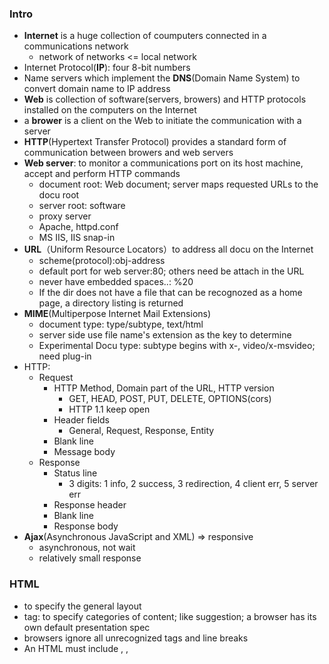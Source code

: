 ### Intro
- **Internet** is a huge collection of coumputers connected in a communications network
  - network of networks <= local network
- Internet Protocol(**IP**): four 8-bit numbers
- Name servers which implement the **DNS**(Domain Name System) to convert domain name to IP address
- **Web** is collection of software(servers, browers) and HTTP protocols installed on the computers on the Internet
- a **brower** is a client on the Web to initiate the communication with a server
- **HTTP**(Hypertext Transfer Protocol) provides a standard form of communication between browers and web servers
- **Web server**: to monitor a communications port on its host machine, accept and perform HTTP commands
  - document root: Web document; server maps requested URLs to the docu root
  - server root: software
  - proxy server
  - Apache, httpd.conf
  - MS IIS, IIS snap-in
- **URL**（Uniform Resource Locators）to address all docu on the Internet
  - scheme(protocol):obj-address
  - default port for web server:80; others need be attach in the URL
  - never have embedded spaces..: %20
  - If the dir does not have a file that can be recognozed as a home page, a directory listing is returned
- **MIME**(Multiperpose Internet Mail Extensions)
  - document type: type/subtype, text/html
  - server side use file name's extension as the key to determine
  - Experimental Docu type: subtype begins with x-, video/x-msvideo; need plug-in
- HTTP:
  - Request
    - HTTP Method, Domain part of the URL, HTTP version
      - GET, HEAD, POST, PUT, DELETE, OPTIONS(cors)
      - HTTP 1.1 keep open
    - Header fields
      - General, Request, Response, Entity
    - Blank line
    - Message body
  - Response
    - Status line
      - 3 digits: 1 info, 2 success, 3 redirection, 4 client err, 5 server err
    - Response header
    - Blank line
    - Response body
- **Ajax**(Asynchronous JavaScript and XML) => responsive
  - asynchronous, not wait
  - relatively small response


### HTML
- to specify the general layout
- tag: to specify categories of content; like suggestion; a browser has its own default presentation spec
- browsers ignore all unrecognized tags and line breaks
- An HTML must include <html>, <head>, <title>, <body>
- <head> always contains <title> and <meta>
- Image: GIF jiffy; JPEG Jay-peg; PNG ping
```html
<!-- comment -->
<!DOCTYPE html>
<html lang = "en">
  <head>
    <title> Sample html</title>
    <meta charset = "utf-8">
    <meta name = "keywords" content = "for search engine: html sample">
  </head>
  <body>
    <header>
      <h1> 6 levels headings </h1>
      <h6> heading </h6>
    </header>
    <p> multiple   spaces in p will be replaced by single space <br />
    </p>
    <pre>  to
             preserve
                     the white spaces
    </pre>
    <blockquote>
      "will be indented on both sides mostly as quotes"
    </blockquote>
    
    <p> content-based style tags</p>
    <em>italics</em>
    <strong>bold</strong>
    <code> X<sub>2</sub><sup>3</sup></code>
    
    <p> character entities like 2 &lt 5</p>
    <!-- horizonal rule -->
    <hr />
    
    
    <a href = "google.com"> 
      <img src= "image/goog_logo.jpeg" alt = "just logo pic">
      Image as an effective link
    </a>
    
    <h2 id = "uniqId"> id attribut must be unique within the docu</h2>
    <a href = "#uniqId"> back to id </a>
    
    <ul>
      <li> unordered list </li>
      <ol> 
        <li> ordered list, nested</li>
      </ol>
    </ul>
    
    <dl>
      <dt> page 234</dt>
      <dd> definition list <dd>
    </dl>
    
    <table>
       <caption> sample table </caption>
       <tr>
         <th colspan = "1"> header</th>
       </tr>
       <tr>
         <td> data1 </td>
         <td> data2 </td>
       </tr>
    </table>
    <form action = "call">
      <input type = "text" name = "comment" size = "25" maxlength = "25">
      <!-- type as checkbox, radio-->
      <select name = "classes" >
        <option> English </option>
        <option> others a lot .. </option>
      </select>
      <textarea name = "draft" row = "3", cols = "40">
        (long and meaningless)
      </textarea>
      <input type = "submit" value = "trigger">
      <input type = "reset"  value = "to default">
    </form>
    <!--html5-->
    <audio contols = "controls">
       <source src = "xx.ogg" />
       <source src = "xx.wav" />
       <source src = "xx.mp3" />
    </audio>
    <vedio contols = "controls" width = "900" heigth = "600" autoplay = "autoplay" preload = "preload">
       <source src = "xx.ogv" />
       <source src = "xx.webm" />
       <source src = "xx.mp4" />
    </audio>
    <time datetime = "2019-07-04T15:45" pubdate = "pubdate">
       Today
    </time>
  </body>
</html>
```
- html5 organization elements
```html
  - <header>, <footer>, <hgroup>, <artclel>
  - <section>
  - <aside>, <nav>
```

#### html
- case insensitve
- can omit closed tag
- attribute value must be quoted only if contans special char


### CSS
- benefit: imposing consistency on the styl of Web documens
- lower-level style sheets can override higher level style sheets
  - inline: tag, appear in opening tag
  - document: whole html body, ```<head> <style>```
  - external: any htmls,``` <link>```
  
- comment: /*  */

#### Selector
- simple: element name
- class: ````p.normal {prop-val list}  <p class = "normal">````
- Generic: more than one tag ```.normal```
- id: ```#spec-id {list}```
- Contextual: position chain, direct child ```ul ol {list}```
- Pseudo: events like link, visited, focus, hover ```h2:hover {list}```

#### Properties
- fonts, lists, alignment of text, margins, colors, background, borders
- Font:
  - font-family: generic font
  - font-size: 12em == 120%
  - font-variant: small-caps
  - font-style: italic
  - font-weight: bold
  - font: includes all types
  - text-decoration: line-through, overline, underline
  - letter-spacing: spaces between letters
- List
  - ul level, li level
  - bullet: can use image
- Aligment of text
  - text-indent
- Color
  - color: foreground
  - background-color
  
#### Box Model
- padding is the space between the content of an elelment and its border
- margin is the space between the border of two elements

```html
no default layout
<span> line
  
<div> section
```
#### Conflict
- 1. level
  - ```!important``` user origin
  - ```!important```author orign
  - normal author origin
  - normal user 
  - any browser
- specificity
  - id
  - class, pseudo
  - contextual
  - universal
- most recently seen: exteranl as seen in link or @import
  

### JS
- explicit embedding: in HTML ```<script>```
```html
<!--
// JS code in case browser doesn't have JS interpreters
// -->
```
- implicit embedding: ```<script tyoe = "text/javascript" src = "roots.js" />```
- prototype-based inheritance
- JS objects are collections of properties, root object is Object
- Number, String, Boolean, undefined, null
  - undefined: a Type; means a variable has been declared but has not yet been assigned a value. initialized by JavaScript with a default value of undefined
  - null is object; an assignment value. done programmatically
```javascript
var today = new Date();
```
#### Window
- an HTML document
- two prop:
  - document: Document object
  - window
  

```js
// dyamically creating HTML document content, ca include any tag
document.write("It is " + result+ "<br />");

// default object for JS is Window object
alert("Alert it \n"); // OK
confirm("Approve?"); // OK, Cancel
prompt("Waht's your name", "type your name"); // OK, Cancel, textfield
```
- false : "", "0", null, 0
- strictly equal: ===
```js
var list = [1, 2, '5', "23"];
// sort alphabetically by default
function num_reverse_order(a, b) {return b - 1};
list.sort(num_reverse_order);
list.length
```
- declared without var is global scope
- ^, $ only used in head/end to make effect
```js
var isValidPhone = str.search(/^\d{3}-\d{3}-\d{4}$/);
```

- this
  - bind: bind this with preset value
  - Store reference to context/this inside another variable
  - arrow: ES6
```js
var module = {
  x: 42,
  getX: function() {
    return this.x;
  }
}

var unboundGetX = module.getX;
console.log(unboundGetX()); // The function gets invoked at the global scope
// expected output: undefined

var boundGetX = unboundGetX.bind(module);
console.log(boundGetX());
// expected output: 42

function MyConstructor(data, transport) {
    this.data = data;
    transport.on('data', () => alert(this.data));
}
```
- SIAF(self-invoked anonymous function)
```js
for (var i=0; i<5; i++){
  setTimeout(function(){ 
    console.log(i); 
    }, 1000);
}
// all 5

for (var i=0; i<5; i++){
  (function (j){
    setTimeout(function(){ 
      console.log(j); 
      }, 1000);
   })(i);
}
```
- Closure: fucntion has access to the var in parent scope even after parent functions have returned
  - To use a closure, define a function inside another function and expose it. To expose a function, return it or pass it to another function.
  - The inner function will have access to the variables in the outer function scope, even after the outer function has returned.
```js
//
var xhr = new XMLHttpRequest();
xhr.open("POST", url, true);
xhr.setRequestHeader(yourId, "wz12312");
var fd = ew FormData;
var obj = this;
xht.onreadystartchange = function() {
  this;// XMLHttpRequest
  obj.otherFunc();
}
xhr.send(fd);
```

### DOM
- When a global variable is created in a client side script, it's created as a new prperty of the Window object
- DOM 1: getElementById
- event: all lowercase
- The write method of document should never be used in an event handler
- DOM2 Event propagation
  - capturing: root -> target node
    - addEventListener
  - target node
  - bubbling: back to rootm triggering any handlers in the path
- navigator: browser info

### Ajax
- starts from iframe, Google map uses to update tiles
- JS eval() func can convert JSON strings to JS objects, but it will interprets any JS code, security issue
- When the readyState property of the request object is 4 and the status property is 200, the callback function can process the returned data.
- if received text will be populated in text box, scanned for script tags first
```js
if (window.XMLHttpRequest)
    xhr = new XMLHttpRequest();
else
    xhr = new AtiveXObject("Mircorsoft.XMLHTTP");
xhr.open("GET", url, true); // true for asyc

var response = xhr.responseText;
var myObj = JSON.parse(response);
```

### JSONP
- JSON with Padding.
- JsONP is a method for sending JSON data without worrying about cross-domain issues.
- JSONP does not use the XMLHttpRequest object.
- JSONP uses the <script> tag instead.




